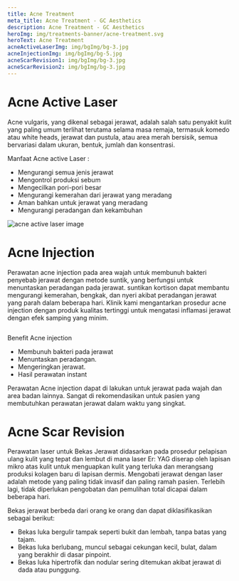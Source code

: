 ```yaml
---
title: Acne Treatment
meta_title: Acne Treatment - GC Aesthetics
description: Acne Treatment - GC Aesthetics
heroImg: img/treatments-banner/acne-treatment.svg
heroText: Acne Treatment
acneActiveLaserImg: img/bgImg/bg-3.jpg
acneInjectionImg: img/bgImg/bg-5.jpg
acneScarRevision1: img/bgImg/bg-3.jpg
acneScarRevision2: img/bgImg/bg-3.jpg
---
```


<div class="container">

<div class="row mt-4">
<div class="col-12 col-md-6 col-lg-9">

# Acne Active Laser

Acne vulgaris, yang dikenal sebagai jerawat, adalah salah satu penyakit
kulit yang paling umum terlihat terutama selama masa remaja, termasuk
komedo atau white heads, jerawat dan pustula, atau area merah bersisik,
semua bervariasi dalam ukuran, bentuk, jumlah dan konsentrasi.

Manfaat Acne active Laser :

- Mengurangi semua jenis jerawat
- Mengontrol produksi sebum
- Mengecilkan pori-pori besar
- Mengurangi kemerahan dari jerawat yang meradang
- Aman bahkan untuk jerawat yang meradang
- Mengurangi peradangan dan kekambuhan

</div>
<div class="col-12 col-md-6 col-lg-3 order-1 order-md-2">

<img :src="acneActiveLaserImg" class="custom-img w-100" alt="acne active laser image" />

</div>
</div>

<div class="row mt-4">
<div class="col">

# Acne Injection

Perawatan acne injection pada area wajah untuk membunuh bakteri penyebab jerawat dengan metode suntik, yang berfungsi
untuk menuntaskan peradangan pada jerawat. suntikan kortison dapat membantu mengurangi kemerahan, bengkak, dan nyeri
akibat peradangan jerawat yang parah dalam beberapa hari. Klinik kami mengantarkan prosedur acne injection dengan produk
kualitas tertinggi untuk mengatasi inflamasi jerawat dengan efek samping yang minim.

</div>
</div>

<div class="row">
<div class="col-12 col-md-6 col-lg-3">
<img :src="acneInjectionImg" class="custom-img w-100" alt="" />
</div>
<div class="col-12 col-md-6 col-lg-9 mt-3 mt-md-0">

Benefit Acne injection

- Membunuh bakteri pada jerawat
- Menuntaskan peradangan.
- Mengeringkan jerawat.
- Hasil perawatan instant

Perawatan Acne injection dapat di lakukan untuk jerawat pada wajah
dan area badan lainnya. Sangat di rekomendasikan untuk pasien yang
membutuhkan perawatan jerawat dalam waktu yang singkat.

</div>
</div>

<div class="row mt-4">
<div class="col-12">

# Acne Scar Revision

Perawatan laser untuk Bekas Jerawat didasarkan pada prosedur pelapisan ulang kulit yang tepat dan lembut di mana laser Er:
YAG diserap oleh lapisan mikro atas kulit untuk menguapkan kulit yang terluka dan merangsang produksi kolagen baru di
lapisan dermis. Mengobati jerawat dengan laser adalah metode yang paling tidak invasif dan paling ramah pasien. Terlebih lagi,
tidak diperlukan pengobatan dan pemulihan total dicapai dalam beberapa hari.

Bekas jerawat berbeda dari orang ke orang dan dapat diklasifikasikan sebagai berikut:

- Bekas luka bergulir tampak seperti bukit dan lembah, tanpa batas yang tajam.
- Bekas luka berlubang, muncul sebagai cekungan kecil, bulat, dalam yang berakhir di dasar pinpoint.
- Bekas luka hipertrofik dan nodular sering ditemukan akibat jerawat di dada atau punggung.

</div>

<div class="col-12 col-md-6 m-3 m-md-0">
<img :src="acneScarRevision1" class="w-100" alt="" />
</div>
<div class="col-12 col-md-6 m-3 m-md-0">
<img :src="acneScarRevision2" class="w-100" alt="" />
</div>

</div>

</div>
